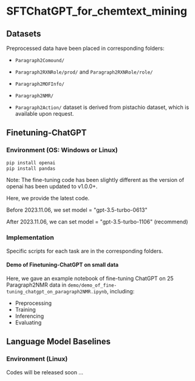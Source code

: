 # SFTChatGPT_for_chemtext_mining

## Datasets

Preprocessed data have been placed in corresponding folders:

- ```Paragraph2Comound/```

- ```Paragraph2RXNRole/prod/``` and ```Paragraph2RXNRole/role/```

- ```Paragraph2MOFInfo/```

- ```Paragraph2NMR/```

- ```Paragraph2Action/``` dataset is derived from pistachio dataset, which is available upon request.

## Finetuning-ChatGPT

### Environment (OS: Windows or Linux)

```bash
pip install openai
pip install pandas
```
Note: The fine-tuning code has been slightly different as the version of openai has been updated to v1.0.0+.

Here, we provide the latest code.

Before 2023.11.06, we set model = "gpt-3.5-turbo-0613"

After 2023.11.06, we can set model = "gpt-3.5-turbo-1106" (recommend)

### Implementation

Specific scripts  for each task are in the corresponding folders.

####  Demo of Finetuning-ChatGPT on small data

Here, we gave an example notebook of fine-tuning ChatGPT on 25 Paragraph2NMR data in ```demo/demo_of_fine-tuning_chatgpt_on_paragraph2NMR.ipynb```, including:

 - Preprocessing
 - Training
 - Inferencing
 - Evaluating

## Language Model Baselines

### Environment (Linux)

Codes will be released soon ...

